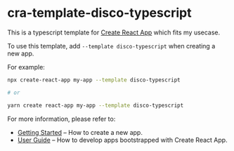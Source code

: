 # cra-template-disco-typescript

This is a typescript template for [Create React App](https://github.com/facebook/create-react-app) which fits my usecase.

To use this template, add `--template disco-typescript` when creating a new app.

For example:

```sh
npx create-react-app my-app --template disco-typescript

# or

yarn create react-app my-app --template disco-typescript
```

For more information, please refer to:

- [Getting Started](https://create-react-app.dev/docs/getting-started) – How to create a new app.
- [User Guide](https://create-react-app.dev) – How to develop apps bootstrapped with Create React App.
